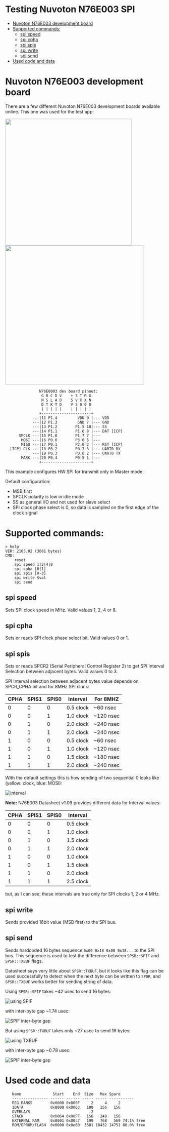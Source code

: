 <!-- omit in toc -->
# Testing Nuvoton N76E003 SPI

- [Nuvoton N76E003 development board](#nuvoton-n76e003-development-board)
- [Supported commands:](#supported-commands)
	- [spi speed](#spi-speed)
	- [spi cpha](#spi-cpha)
	- [spi spis](#spi-spis)
	- [spi write](#spi-write)
	- [spi send](#spi-send)
- [Used code and data](#used-code-and-data)

# Nuvoton N76E003 development board
There are a few different Nuvoton N76E003 development boards available online. This one was used for the test app:

<img src="../../img/n76e003.jpg" width="400px"/><img src="../../img/schematics-big-board.svg" width="440px"/>

```
               N76E0003 dev board pinout:
                G R C D V    + 3 T R G
                N S L A D    5 V X X N
                D T K T D    V 3 0 0 D
                | | | | |    | | | | |
               +----------------------+
            ---|11 P1.4         VDD 9 |--- VDD
            ---|12 P1.3         GND 7 |--- GND
            ---|13 P1.2        P1.5 10|--- SS
            ---|14 P1.1        P1.6 8 |--- DAT [ICP]
      SPCLK ---|15 P1.0        P1.7 7 |---
       MOSI ---|16 P0.0        P3.0 5 |---
       MISO ---|17 P0.1        P2.0 2 |--- RST [ICP]
  [ICP] CLK ---|18 P0.2        P0.7 3 |--- UART0 RX
            ---|19 P0.3        P0.6 2 |--- UART0 TX
       MARK ---|20 P0.4        P0.5 1 |---
               +----------------------+
```

This example configures HW SPI for transmit only in Master mode.

Default configuration:
* MSB first
* SPCLK polarity is low in idle mode
* SS as general I/O and not used for slave select
* SPI clock phase select is 0, so data is sampled on the first edge of the clock signal

# Supported commands:
```
> help
VER: 2105.02 (3681 bytes)
CMD:
    reset
    spi speed 1|2|4|8
    spi cpha [0|1]
    spi spis [0-3]
    spi write $val
    spi send
```

## spi speed
Sets SPI clock speed in MHz. Valid values 1, 2, 4 or 8.

## spi cpha
Sets or reads SPI clock phase select bit. Valid values 0 or 1.

## spi spis
Sets or reads SPCR2 (Serial Peripheral Control Register 2) to get SPI Interval Selection between adjacent bytes. Valid values 0 to 3.

SPI Interval selection between adjacent bytes value depends on SPCR_CPHA bit and for 8MHz SPI clock:

| CPHA | SPIS1 | SPIS0 | Interval  | For 8MHZ  |
| ---- | ----- | ----- | --------- | --------- |
|  0   |   0   |   0   | 0.5 clock |  ~60 nsec |
|  0   |   0   |   1   | 1.0 clock | ~120 nsec |
|  0   |   1   |   0   | 2.0 clock | ~240 nsec |
|  0   |   1   |   1   | 2.0 clock | ~240 nsec |
|  1   |   0   |   0   | 0.5 clock |  ~60 nsec |
|  1   |   0   |   1   | 1.0 clock | ~120 nsec |
|  1   |   1   |   0   | 1.5 clock | ~180 nsec |
|  1   |   1   |   1   | 2.0 clock | ~240 nsec |

With the default settings this is how sending of two sequential 0 looks like (yellow: clock, blue: MOSI):

![interval](./img/spis05-8mhz.png)

**Note:** N76E003 Datasheet v1.09 provides different data for Interval values:

| CPHA | SPIS1 | SPIS0 | Interval  |
| ---- | ----- | ----- | --------- |
|  0   |   0   |   0   | 0.5 clock |
|  0   |   0   |   1   | 1.0 clock |
|  0   |   1   |   0   | 1.5 clock |
|  0   |   1   |   1   | 2.0 clock |
|  1   |   0   |   0   | 1.0 clock |
|  1   |   0   |   1   | 1.5 clock |
|  1   |   1   |   0   | 2.0 clock |
|  1   |   1   |   1   | 2.5 clock |

but, as I can see, these intervals are true only for SPI clocks 1, 2 or 4 MHz.

## spi write
Sends provided 16bit value (MSB first) to the SPI bus.

## spi send
Sends hardcoded 16 bytes sequence ``0x00 0x18 0x00 0x18...`` to the SPI bus. This sequence is used to test the difference between ``SPSR::SPIF`` and ``SPSR::TXBUF`` flags.

Datasheet says very little about ``SPSR::TXBUF``, but it looks like this flag can be used successfully to detect when the next byte can be written to ``SPDR``, and ``SPSR::TXBUF`` works better for sending string of data.

Using ``SPSR::SPIF`` takes ~42 usec to send 16 bytes:

![using SPIF](./img/spsr_spif.png)

with inter-byte gap ~1.74 usec:

![SPIF inter-byte gap](./img/spsr_spif-ifg.png)

But using ``SPSR::TXBUF`` takes only ~27 usec to send 16 bytes:

![using TXBUF](./img/spsr_txbuf.png)

with inter-byte gap ~0.78 usec:

![SPIF inter-byte gap](./img/spsr_txbuf-ifg.png)

# Used code and data
```
   Name              Start    End  Size   Max Spare
   ---------------- ------ ------ ----- ----- -----------
   REG BANKS        0x0000 0x000F     2     4     2
   IDATA            0x0000 0x0063   100   256   156
   OVERLAYS                           2
   STACK            0x0064 0x00FF   156   248   156
   EXTERNAL RAM     0x0001 0x00c7   199   768   569 74.1% free
   ROM/EPROM/FLASH  0x0000 0x0e60  3681 18432 14751 80.0% free
```

